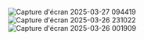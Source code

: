 ![Capture d'écran 2025-03-27 094419](https://github.com/user-attachments/assets/1de412c7-526e-4941-82b4-be10bea0f1c2)
![Capture d'écran 2025-03-26 231022](https://github.com/user-attachments/assets/a1014178-064e-430a-b679-b7c3fe420e87)
![Capture d'écran 2025-03-26 001909](https://github.com/user-attachments/assets/85b53594-1f57-4890-abaa-b30978055d52)
